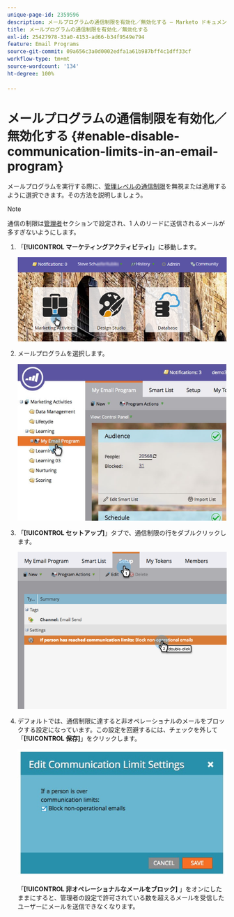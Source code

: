 ```yaml
---
unique-page-id: 2359596
description: メールプログラムの通信制限を有効化／無効化する — Marketo ドキュメント — 製品ドキュメント
title: メールプログラムの通信制限を有効化／無効化する
exl-id: 25427978-33a0-4153-ad66-b34f9549e794
feature: Email Programs
source-git-commit: 09a656c3a0d0002edfa1a61b987bff4c1dff33cf
workflow-type: tm+mt
source-wordcount: '134'
ht-degree: 100%

---
```


# メールプログラムの通信制限を有効化／無効化する {#enable-disable-communication-limits-in-an-email-program}

メールプログラムを実行する際に、[管理レベルの通信制限](/help/marketo/product-docs/administration/email-setup/enable-communication-limits.md)を無視または適用するように選択できます。その方法を説明しましょう。

>[!NOTE]
>
>通信の制限は[管理者](/help/marketo/product-docs/administration/email-setup/enable-communication-limits.md)セクションで設定され、1 人のリードに送信されるメールが多すぎないようにします。

1. 「**[!UICONTROL マーケティングアクティビティ]**」に移動します。

   ![](assets/login-marketing-activities-3.png)

1. メールプログラムを選択します。

   ![](assets/selectemailprogram-3.jpg)

1. 「**[!UICONTROL セットアップ]**」タブで、通信制限の行をダブルクリックします。

   ![](assets/blockoperational.png)

1. デフォルトでは、通信制限に達すると非オペレーショナルのメールをブロックする設定になっています。この設定を回避するには、チェックを外して「**[!UICONTROL 保存]**」をクリックします。

   ![](assets/ifaperson.jpg)

   「**[!UICONTROL 非オペレーショナルなメールをブロック]** 」をオンにしたままにすると、管理者の設定で許可されている数を超えるメールを受信したユーザーにメールを送信できなくなります。
